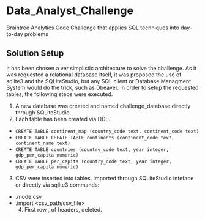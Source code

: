 # Data_Analyst_Challenge
Braintree Analytics Code Challenge that applies SQL techniques into day-to-day problems



## Solution Setup

It has been chosen a ver simplistic architecture to solve the challenge. As it was requested a relational database itself, it was proposed the use of sqlite3 and the SQLiteStudio, but any SQL client or Database Managment System would do the trick, such as Dbeaver. In order to setup the requested tables, the following steps were executed.
 1. A new database was created and named challenge_database directly through SQLiteStudio.
 2. Each table has been created via DDL.
   * ```CREATE TABLE continent_map (country_code text, continent_code text)```
   * ```CREATE TABLE CREATE TABLE continents (continent_code text, continent_name text)```
   * ```CREATE TABLE countries (country_code text, year integer, gdp_per_capita numeric)```
   * ```CREATE TABLE per_capita (country_code text, year integer, gdp_per_capita numeric)```
 3. CSV were inserted into tables.
  Imported through SQLiteStudio inteface or directly via sqlite3 commands:
  * .mode csv
  * .import <csv_path/csv_file> <table>
 4. First row , of headers, deleted.
